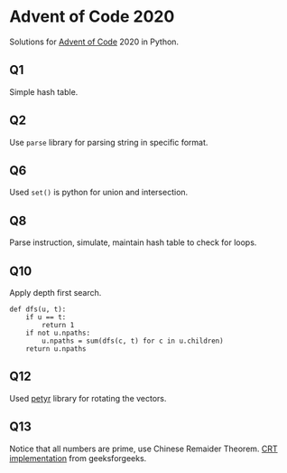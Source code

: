 # Advent of Code 2020
Solutions for [Advent of Code](https://adventofcode.com/) 2020 in Python.

## Q1
Simple hash table.

## Q2
Use ```parse``` library for parsing string in specific format.

## Q6
Used ```set()``` is python for union and intersection.

## Q8
Parse instruction, simulate, maintain hash table to check for loops.

## Q10
Apply depth first search.
```
def dfs(u, t):
	if u == t:
		return 1
	if not u.npaths:
		u.npaths = sum(dfs(c, t) for c in u.children)
	return u.npaths
```

## Q12
Used [petyr](https://github.com/safwankdb/petyr) library for rotating the vectors.

## Q13
Notice that all numbers are prime, use Chinese Remaider Theorem. [CRT implementation](https://www.geeksforgeeks.org/using-chinese-remainder-theorem-combine-modular-equations/) from geeksforgeeks.
